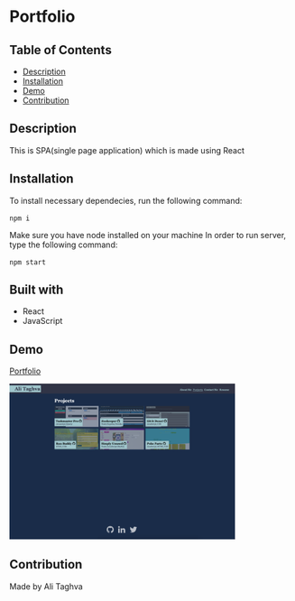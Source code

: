 # Portfolio

## Table of Contents
* [Description](#description)
* [Installation](#installation)
* [Demo](#demo)
* [Contribution](#contribution)

## Description
This is SPA(single page application) which is made using React

## Installation
To install necessary dependecies, run the following command:

```
npm i
```

Make sure you have node installed on your machine
In order to run server, type the following command:

```
npm start
```

## Built with
* React
* JavaScript 

## Demo
[Portfolio](https://a-taghva.github.io/react-portfolio/)

[<img src="./src/assets/images/react-portfolio.png" width="400px">](https://a-taghva.github.io/react-portfolio/)


## Contribution
Made by Ali Taghva
